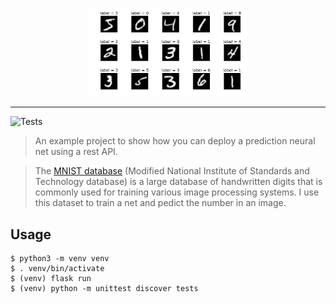<p align="center">
  <img src="https://raw.githubusercontent.com/brianbianchi/mnist/master/img/label.png" width="50%">
</p>

---

![Tests](https://github.com/brianbianchi/mnist/workflows/Tests/badge.svg)

> An example project to show how you can deploy a prediction neural net using a rest API.

> The [MNIST database](https://en.wikipedia.org/wiki/MNIST_database) (Modified National Institute of Standards and Technology database) is a large database of handwritten digits that is commonly used for training various image processing systems. I use this dataset to train a net and pedict the number in an image.

## Usage

```console
$ python3 -m venv venv
$ . venv/bin/activate 
$ (venv) flask run
$ (venv) python -m unittest discover tests
```